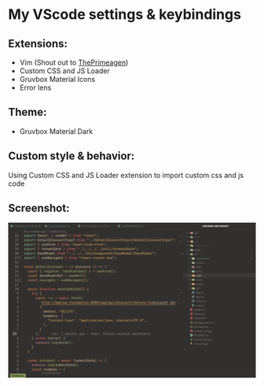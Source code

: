 # My VScode settings & keybindings
## Extensions:
- Vim (Shout out to [ThePrimeagen](https://www.youtube.com/@ThePrimeagen))
- Custom CSS and JS Loader
- Gruvbox Material Icons
- Error lens

## Theme:
- Gruvbox Material Dark

## Custom style & behavior:
Using Custom CSS and JS Loader extension to import custom css and js code

## Screenshot:
![screenshot](screenshot.png)
